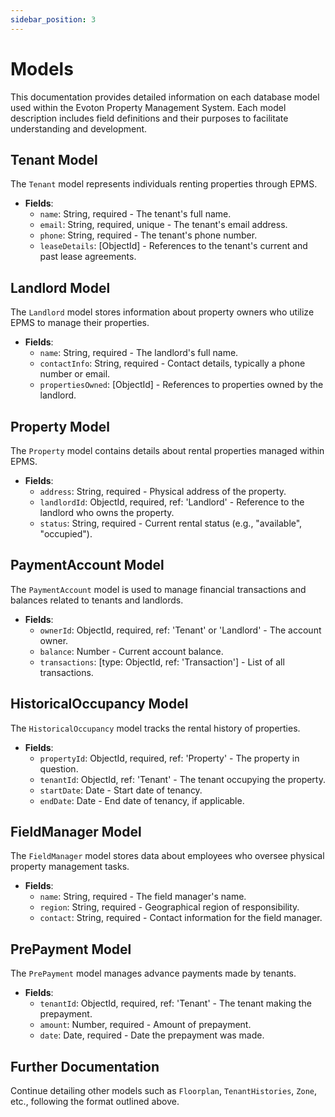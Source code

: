 ```yaml
---
sidebar_position: 3
---
```


# Models

This documentation provides detailed information on each database model used within the Evoton Property Management System. Each model description includes field definitions and their purposes to facilitate understanding and development.

## Tenant Model

The `Tenant` model represents individuals renting properties through EPMS.

- **Fields**:
  - `name`: String, required - The tenant's full name.
  - `email`: String, required, unique - The tenant's email address.
  - `phone`: String, required - The tenant's phone number.
  - `leaseDetails`: [ObjectId] - References to the tenant's current and past lease agreements.

## Landlord Model

The `Landlord` model stores information about property owners who utilize EPMS to manage their properties.

- **Fields**:
  - `name`: String, required - The landlord's full name.
  - `contactInfo`: String, required - Contact details, typically a phone number or email.
  - `propertiesOwned`: [ObjectId] - References to properties owned by the landlord.

## Property Model

The `Property` model contains details about rental properties managed within EPMS.

- **Fields**:
  - `address`: String, required - Physical address of the property.
  - `landlordId`: ObjectId, required, ref: 'Landlord' - Reference to the landlord who owns the property.
  - `status`: String, required - Current rental status (e.g., "available", "occupied").

## PaymentAccount Model

The `PaymentAccount` model is used to manage financial transactions and balances related to tenants and landlords.

- **Fields**:
  - `ownerId`: ObjectId, required, ref: 'Tenant' or 'Landlord' - The account owner.
  - `balance`: Number - Current account balance.
  - `transactions`: [type: ObjectId, ref: 'Transaction'] - List of all transactions.

## HistoricalOccupancy Model

The `HistoricalOccupancy` model tracks the rental history of properties.

- **Fields**:
  - `propertyId`: ObjectId, required, ref: 'Property' - The property in question.
  - `tenantId`: ObjectId, ref: 'Tenant' - The tenant occupying the property.
  - `startDate`: Date - Start date of tenancy.
  - `endDate`: Date - End date of tenancy, if applicable.

## FieldManager Model

The `FieldManager` model stores data about employees who oversee physical property management tasks.

- **Fields**:
  - `name`: String, required - The field manager's name.
  - `region`: String, required - Geographical region of responsibility.
  - `contact`: String, required - Contact information for the field manager.

## PrePayment Model

The `PrePayment` model manages advance payments made by tenants.

- **Fields**:
  - `tenantId`: ObjectId, required, ref: 'Tenant' - The tenant making the prepayment.
  - `amount`: Number, required - Amount of prepayment.
  - `date`: Date, required - Date the prepayment was made.

## Further Documentation

Continue detailing other models such as `Floorplan`, `TenantHistories`, `Zone`, etc., following the format outlined above.
